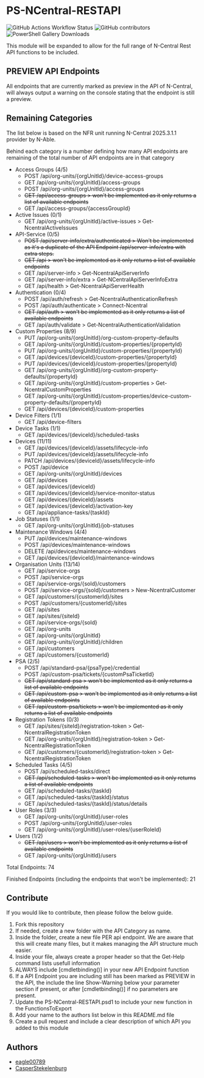 # PS-NCentral-RESTAPI

![GitHub Actions Workflow Status](https://img.shields.io/github/actions/workflow/status/eagle00789/PS-NCentral-RESTAPI/publish.yml)
![GitHub contributors](https://img.shields.io/github/contributors-anon/eagle00789/PS-NCentral-RESTAPI)
![PowerShell Gallery Downloads](https://img.shields.io/powershellgallery/dt/PS-NCentral-RESTAPI?label=PS%20Gallery%20downloads)

This module will be expanded to allow for the full range of N-Central Rest API functions to be included.

## PREVIEW API Endpoints

All endpoints that are currently marked as preview in the API of N-Central, will always output a warning on the console stating that the endpoint is still a preview.

## Remaining Categories

The list below is based on the NFR unit running N-Central 2025.3.1.1 provider by N-Able.

Behind each category is a number defining how many API endpoints are remaining of the total number of API endpoints are in that category
- Access Groups (4/5)
  - POST /api/org-units/{orgUnitId}/device-access-groups
  - GET /api/org-units/{orgUnitId}/access-groups
  - POST /api/org-units/{orgUnitId}/access-groups
  - ~~GET /api/access-groups > won't be implemented as it only returns a list of available endpoints~~
  - GET /api/access-groups/{accessGroupId}
- Active Issues (0/1)
  - GET /api/org-units/{orgUnitId}/active-issues > Get-NcentralActiveIssues
- API-Service (0/5)
  - ~~POST /api/server-info/extra/authenticated > Won't be implemented as it's a duplicate of the API Endpoint /api/server-info/extra with extra steps.~~
  - ~~GET /api > won't be implemented as it only returns a list of available endpoints~~
  - GET /api/server-info > Get-NcentralApiServerInfo
  - GET /api/server-info/extra > Get-NCentralApiServerInfoExtra
  - GET /api/health > Get-NcentralApiServerHealth
- Authentication (0/4)
  - POST /api/auth/refresh > Get-NcentralAuthenticationRefresh
  - POST /api/auth/authenticate > Connect-Ncentral
  - ~~GET /api/auth > won't be implemented as it only returns a list of available endpoints~~
  - GET /api/auth/validate > Get-NcentralAuthenticationValidation
- Custom Properties (8/9)
  - PUT /api/org-units/{orgUnitId}/org-custom-property-defaults
  - GET /api/org-units/{orgUnitId}/custom-properties/{propertyId}
  - PUT /api/org-units/{orgUnitId}/custom-properties/{propertyId}
  - GET /api/devices/{deviceId}/custom-properties/{propertyId}
  - PUT /api/devices/{deviceId}/custom-properties/{propertyId}
  - GET /api/org-units/{orgUnitId}/org-custom-property-defaults/{propertyId}
  - GET /api/org-units/{orgUnitId}/custom-properties > Get-NcentralCustomProperties
  - GET /api/org-units/{orgUnitId}/custom-properties/device-custom-property-defaults/{propertyId}
  - GET /api/devices/{deviceId}/custom-properties
- Device Filters (1/1)
  - GET /api/device-filters
- Device Tasks (1/1)
  - GET /api/devices/{deviceId}/scheduled-tasks
- Devices (11/11)
  - GET /api/devices/{deviceId}/assets/lifecycle-info
  - PUT /api/devices/{deviceId}/assets/lifecycle-info
  - PATCH /api/devices/{deviceId}/assets/lifecycle-info
  - POST /api/device
  - GET /api/org-units/{orgUnitId}/devices
  - GET /api/devices
  - GET /api/devices/{deviceId}
  - GET /api/devices/{deviceId}/service-monitor-status
  - GET /api/devices/{deviceId}/assets
  - GET /api/devices/{deviceId}/activation-key
  - GET /api/appliance-tasks/{taskId}
- Job Statuses (1/1)
  - GET /api/org-units/{orgUnitId}/job-statuses
- Maintenance Windows (4/4)
  - PUT /api/devices/maintenance-windows
  - POST /api/devices/maintenance-windows
  - DELETE /api/devices/maintenance-windows
  - GET /api/devices/{deviceId}/maintenance-windows
- Organisation Units (13/14)
  - GET /api/service-orgs
  - POST /api/service-orgs
  - GET /api/service-orgs/{soId}/customers
  - POST /api/service-orgs/{soId}/customers > New-NcentralCustomer
  - GET /api/customers/{customerId}/sites
  - POST /api/customers/{customerId}/sites
  - GET /api/sites
  - GET /api/sites/{siteId}
  - GET /api/service-orgs/{soId}
  - GET /api/org-units
  - GET /api/org-units/{orgUnitId}
  - GET /api/org-units/{orgUnitId}/children
  - GET /api/customers
  - GET /api/customers/{customerId}
- PSA (2/5)
  - POST /api/standard-psa/{psaType}/credential
  - POST /api/custom-psa/tickets/{customPsaTicketId}
  - ~~GET /api/standard-psa > won't be implemented as it only returns a list of available endpoints~~
  - ~~GET /api/custom-psa > won't be implemented as it only returns a list of available endpoints~~
  - ~~GET /api/custom-psa/tickets > won't be implemented as it only returns a list of available endpoints~~
- Registration Tokens (0/3)
  - GET /api/sites/{siteId}/registration-token > Get-NcentralRegistrationToken
  - GET /api/org-units/{orgUnitId}/registration-token > Get-NcentralRegistrationToken
  - GET /api/customers/{customerId}/registration-token > Get-NcentralRegistrationToken
- Scheduled Tasks (4/5)
  - POST /api/scheduled-tasks/direct
  - ~~GET /api/scheduled-tasks > won't be implemented as it only returns a list of available endpoints~~
  - GET /api/scheduled-tasks/{taskId}
  - GET /api/scheduled-tasks/{taskId}/status
  - GET /api/scheduled-tasks/{taskId}/status/details
- User Roles (3/3)
  - GET /api/org-units/{orgUnitId}/user-roles
  - POST /api/org-units/{orgUnitId}/user-roles
  - GET /api/org-units/{orgUnitId}/user-roles/{userRoleId}
- Users (1/2)
  - ~~GET /api/users > won't be implemented as it only returns a list of available endpoints~~
  - GET /api/org-units/{orgUnitId}/users

Total Endpoints: 74

Finished Endpoints (including the endpoints that won't be implemented): 21

## Contribute

If you would like to contribute, then please follow the below guide.

1. Fork this repository
2. If needed, create a new folder with the API Category as name.
3. Inside the folder, create a new file PER api endpoint. We are aware that this will create many files, but it makes managing the API structure much easier.
4. Inside your file, always create a proper header so that the Get-Help command lists usefull information
5. ALWAYS include [cmdletbinding()] in your new API Endpoint function
6. If a API Endpoint you are including still has been marked as PREVIEW in the API, the include the line Show-Warning below your parameter section if present, or after [cmdletbinding()] if no parameters are present.
7. Update the PS-NCentral-RESTAPI.psd1 to include your new function in the FunctionsToExport
8. Add your name to the authors list below in this README.md file
9. Create a pull request and include a clear description of which API you added to this module

## Authors

- [eagle00789](https://github.com/eagle00789)
- [CasperStekelenburg](https://github.com/CasperStekelenburg)

